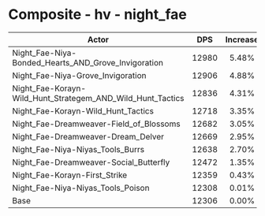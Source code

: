 # Composite - hv - night_fae
| Actor | DPS | Increase |
|---|:---:|:---:|
|Night_Fae-Niya-Bonded_Hearts_AND_Grove_Invigoration|12980|5.48%|
|Night_Fae-Niya-Grove_Invigoration|12906|4.88%|
|Night_Fae-Korayn-Wild_Hunt_Strategem_AND_Wild_Hunt_Tactics|12836|4.31%|
|Night_Fae-Korayn-Wild_Hunt_Tactics|12718|3.35%|
|Night_Fae-Dreamweaver-Field_of_Blossoms|12682|3.05%|
|Night_Fae-Dreamweaver-Dream_Delver|12669|2.95%|
|Night_Fae-Niya-Niyas_Tools_Burrs|12638|2.70%|
|Night_Fae-Dreamweaver-Social_Butterfly|12472|1.35%|
|Night_Fae-Korayn-First_Strike|12359|0.43%|
|Night_Fae-Niya-Niyas_Tools_Poison|12308|0.01%|
|Base|12306|0.00%|
